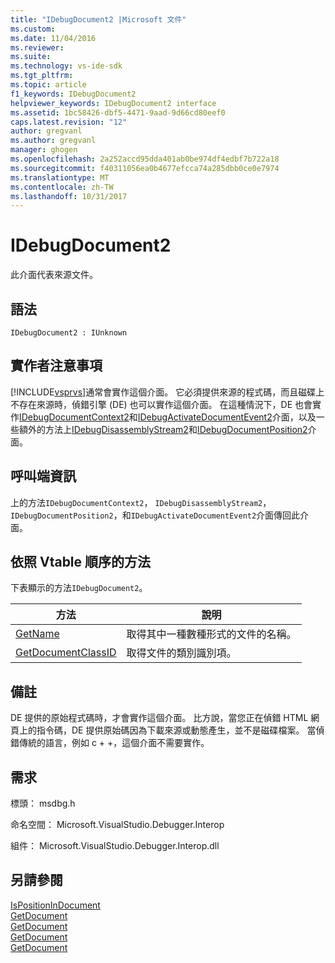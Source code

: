 ```yaml
---
title: "IDebugDocument2 |Microsoft 文件"
ms.custom: 
ms.date: 11/04/2016
ms.reviewer: 
ms.suite: 
ms.technology: vs-ide-sdk
ms.tgt_pltfrm: 
ms.topic: article
f1_keywords: IDebugDocument2
helpviewer_keywords: IDebugDocument2 interface
ms.assetid: 1bc58426-dbf5-4471-9aad-9d66cd80eef0
caps.latest.revision: "12"
author: gregvanl
ms.author: gregvanl
manager: ghogen
ms.openlocfilehash: 2a252accd95dda401ab0be974df4edbf7b722a18
ms.sourcegitcommit: f40311056ea0b4677efcca74a285dbb0ce0e7974
ms.translationtype: MT
ms.contentlocale: zh-TW
ms.lasthandoff: 10/31/2017
---
```

# <a name="idebugdocument2"></a>IDebugDocument2
此介面代表來源文件。  
  
## <a name="syntax"></a>語法  
  
```  
IDebugDocument2 : IUnknown  
```  
  
## <a name="notes-for-implementers"></a>實作者注意事項  
 [!INCLUDE[vsprvs](../../../code-quality/includes/vsprvs_md.md)]通常會實作這個介面。 它必須提供來源的程式碼，而且磁碟上不存在來源時，偵錯引擎 (DE) 也可以實作這個介面。  在這種情況下，DE 也會實作[IDebugDocumentContext2](../../../extensibility/debugger/reference/idebugdocumentcontext2.md)和[IDebugActivateDocumentEvent2](../../../extensibility/debugger/reference/idebugactivatedocumentevent2.md)介面，以及一些額外的方法上[IDebugDisassemblyStream2](../../../extensibility/debugger/reference/idebugdisassemblystream2.md)和[IDebugDocumentPosition2](../../../extensibility/debugger/reference/idebugdocumentposition2.md)介面。  
  
## <a name="notes-for-callers"></a>呼叫端資訊  
 上的方法`IDebugDocumentContext2`， `IDebugDisassemblyStream2`， `IDebugDocumentPosition2`，和`IDebugActivateDocumentEvent2`介面傳回此介面。  
  
## <a name="methods-in-vtable-order"></a>依照 Vtable 順序的方法  
 下表顯示的方法`IDebugDocument2`。  
  
|方法|說明|  
|------------|-----------------|  
|[GetName](../../../extensibility/debugger/reference/idebugdocument2-getname.md)|取得其中一種數種形式的文件的名稱。|  
|[GetDocumentClassID](../../../extensibility/debugger/reference/idebugdocument2-getdocumentclassid.md)|取得文件的類別識別項。|  
  
## <a name="remarks"></a>備註  
 DE 提供的原始程式碼時，才會實作這個介面。 比方說，當您正在偵錯 HTML 網頁上的指令碼，DE 提供原始碼因為下載來源或動態產生，並不是磁碟檔案。 當偵錯傳統的語言，例如 c + +，這個介面不需要實作。  
  
## <a name="requirements"></a>需求  
 標頭： msdbg.h  
  
 命名空間： Microsoft.VisualStudio.Debugger.Interop  
  
 組件： Microsoft.VisualStudio.Debugger.Interop.dll  
  
## <a name="see-also"></a>另請參閱  
 [IsPositionInDocument](../../../extensibility/debugger/reference/idebugdocumentposition2-ispositionindocument.md)   
 [GetDocument](../../../extensibility/debugger/reference/idebugactivatedocumentevent2-getdocument.md)   
 [GetDocument](../../../extensibility/debugger/reference/idebugdocumentcontext2-getdocument.md)   
 [GetDocument](../../../extensibility/debugger/reference/idebugdocumentposition2-getdocument.md)   
 [GetDocument](../../../extensibility/debugger/reference/idebugdisassemblystream2-getdocument.md)